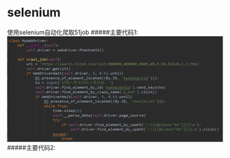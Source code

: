# selenium
使用selenium自动化爬取51job
#####主要代码1:
![img1](https://github.com/ziliang-wang/selenium/blob/master/images/%E5%BE%AE%E4%BF%A1%E6%88%AA%E5%9B%BE_20200413003414.png)
#####主要代码2:

